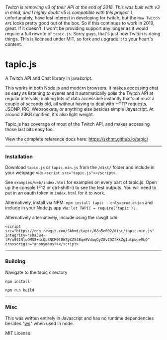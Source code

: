 *Twitch is removing v3 of their API at the end of 2018. This was built with v3 in mind, and I highly doubt v5 is compatible with this project.* I, unfortunately, have lost interest in developing for twitch, but the `New Twitch API` looks pretty good out of the box. So if this continues to work in 2019, great. If it doesn't, I won't be providing support any longer as it would require a full rewrite of `tapic.js`. Sorry guys, that's just how Twitch is doing things. This is licensed under MIT, so fork and upgrade it to your heart's content.





# tapic.js
A Twitch API and Chat library in javascript.

This works in both Node.js and modern browsers. It makes accessing chat as easy as listening to events and it automatically polls the Twitch API 
at regular intervals, making lots of data accessible instantly that's at most a couple of seconds old, all without having to deal with 
HTTP requests, JSONP, IRC, Websockets, or anything else besides simple Javascript. At around 23KB minified, it's also light weight. 

Tapic.js has coverage of most of the Twitch API, and makes accessing those last bits easy too.

View the complete reference docs here: https://skhmt.github.io/tapic/

---

### Installation

Download `tapic.js` or `tapic.min.js` from the `/dist/` folder and include in your webpage via: `<script src="tapic.js"></script>`.

See `examples/web/index.html` for examples on every part of tapic.js. Open up the console (F12 or ctrl-shift-i) to see the test outputs.
You will need to put in an oauth token in `index.html` for it to work.

Alternatively, install via NPM: `npm install tapic --only=production` and include in your Node.js app via: `let TAPIC = require('tapic');`.

Alternatively alternatively, include using the rawgit cdn:

```
<script src="https://cdn.rawgit.com/Skhmt/tapic/68a5e602/dist/tapic.min.js" integrity="sha384-tP/u941NluOMSS+4cQL8NCM9f0WZyXZ54BqeEVduqQyZGv2DZfXkZgIutpwpeMbO" crossorigin="anonymous"></script>
```

---

### Building

Navigate to the tapic directory

`npm install`

`npm run build`

---

### Misc

This was written entirely in Javascript and has no runtime dependencies besides "[ws](https://www.npmjs.com/package/ws)" when used in node.

MIT License.
